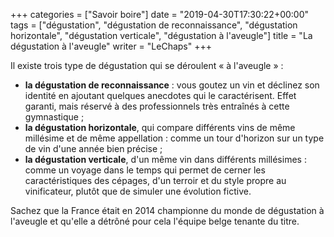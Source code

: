 +++
categories = ["Savoir boire"]
date = "2019-04-30T17:30:22+00:00"
tags = ["dégustation", "dégustation de reconnaissance", "dégustation horizontale", "dégustation verticale", "dégustation à l'aveugle"] 
title = "La dégustation à l'aveugle"
writer = "LeChaps"
+++

Il existe trois type de dégustation qui se déroulent « à l'aveugle » : 

* **la dégustation de reconnaissance** : vous goutez un vin et déclinez son identité en ajoutant quelques anecdotes qui le caractérisent. Effet garanti, mais réservé à des professionnels très entraînés à cette gymnastique ;
* **la dégustation horizontale**, qui compare différents vins de même millésime et de même appellation : comme un tour d'horizon sur un type de vin d'une année bien précise ;
* **la dégustation verticale**, d'un même vin dans différents millésimes : comme un voyage dans le temps qui permet de cerner les caractéristiques des cépages, d'un terroir et du style propre au vinificateur, plutôt que de simuler une évolution fictive.  

Sachez que la France était en 2014 championne du monde de dégustation à l'aveugle et qu'elle a détrôné pour cela l'équipe belge tenante du titre.